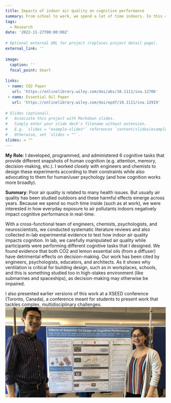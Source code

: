 ```yaml
---
title: Impacts of indoor air quality on cognitive performance
summary: From school to work, we spend a lot of time indoors. In this <strong> wide-scale collaboration</strong> between psychologists, engineers, and chemists, we are researching how everyday fluctuations in indoor air quality impacts cognition. We find that CO2, as well as common household fragrance products, negatively impact decision-making. This work provides actionable insights into why good building ventilation is so important.
tags:
  - Research
date: '2022-11-27T00:00:00Z'

# Optional external URL for project (replaces project detail page).
external_link: ''

image:
  caption: ''
  focal_point: Smart

links:
 - name: CO2 Paper
   url: 'https://onlinelibrary.wiley.com/doi/abs/10.1111/ina.12706'
 - name: Essential Oil Paper
   url: 'https://onlinelibrary.wiley.com/doi/epdf/10.1111/ina.12919'

# Slides (optional).
#   Associate this project with Markdown slides.
#   Simply enter your slide deck's filename without extension.
#   E.g. `slides = "example-slides"` references `content/slides/example-slides.md`.
#   Otherwise, set `slides = ""`.
slides: = ""
---
```

<strong>My Role</strong>: I developed, programmed, and administered 6 cognitive tasks that provide different snapshots of human cognition (e.g. attention, memory, decision-making, etc.). I worked closely with engineers and chemists to design these experiments according to their constraints while also advocating to them for human/user psychology (and how cognition works more broadly).

<strong> Summary</strong>: Poor air quality is related to many health issues. But usually air quality has been studied outdoors and these harmful effects emerge across years. Because we spend so much time inside (such as at work), we were interested in how everyday exposure to air pollutants indoors negatively impact cognitive performance in real-time.

With a cross-functional team of engineers, chemists, psychologists, and neuroscientists, we conducted systematic literature reviews and also collected in-lab experimental evidence to test how indoor air quality impacts cognition. In lab, we carefully manipulated air quality while participants were performing different cognitive tasks that I designed. We found evidence that both CO2 and lemon essential oils (from a diffuser) have detrimental effects on decision-making. Our work has been cited by engineers, psychologists, educators, and architects. As it shows why ventilation is critical for building design, such as in workplaces, schools, and this is something studied too in high-stakes environment (like submarines and spaceships), as decision-making may otherwise be impaired.

 I also presented earlier versions of this work at a XSEED conference (Toronto, Canada), a conference meant for students to present work that tackles complex, multidisciplinary challenges. 
![xSEED](xseed.png)